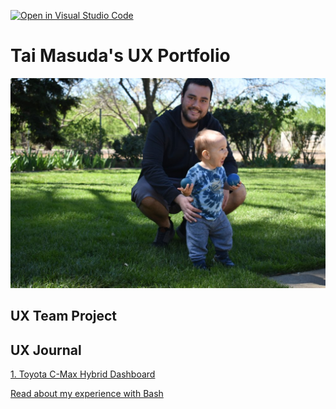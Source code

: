 [![Open in Visual Studio Code](https://classroom.github.com/assets/open-in-vscode-f059dc9a6f8d3a56e377f745f24479a46679e63a5d9fe6f495e02850cd0d8118.svg)](https://classroom.github.com/online_ide?assignment_repo_id=6804340&assignment_repo_type=AssignmentRepo)
# Tai Masuda's UX Portfolio

![Tai Masuda](assets/finn_and_me.jpg)

## UX Team Project


## UX Journal

[1. Toyota C-Max Hybrid Dashboard](https://github.com/UsabilityEngineering/ux-portfolio-tmasuda14/blob/master/j01/README.md)

[Read about my experience with Bash](j01/)
